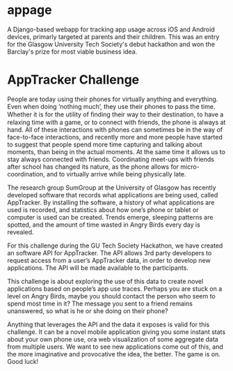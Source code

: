 appage
======
A Django-based webapp for tracking app usage across iOS and Android devices, primarly targeted at parents and their children. This was an entry for the Glasgow University Tech Society's debut hackathon and won the Barclay's prize for most viable business idea.

# AppTracker Challenge

People are today using their phones for virtually anything and everything. Even when doing ‘nothing much’, they use their phones to pass the time. Whether it is for the utility of ﬁnding their way to their destination, to have a relaxing time with a game, or to connect with friends, the phone is always at hand. All of these interactions with phones can sometimes be in the way of face-to-face interactions, and recently more and more people have started to suggest that people spend more time capturing and talking about moments, than being in the actual moments. At the same time it allows us to stay always connected with friends. Coordinating meet-ups with friends after school has changed its nature, as the phone allows for micro-coordination, and to virtually arrive while being physically late.

The research group SumGroup at the University of Glasgow has recently developed software that records what applications are being used, called AppTracker. By installing the software, a history of what applications are used is recorded, and statistics about how one’s phone or tablet or computer is used can be created. Trends emerge, sleeping patterns are spotted, and the amount of time wasted in Angry Birds every day is revealed.

For this challenge during the GU Tech Society Hackathon, we have created an software API for AppTracker. The API allows 3rd party developers to request access from a user’s AppTracker data, in order to develop new applications. The API will be made available to the participants.

This challenge is about exploring the use of this data to create novel applications based on people’s app use traces. Perhaps you are stuck on a level on Angry Birds, maybe you should contact the person who seem to spend most time in it? The message you sent to a friend remains unanswered, so what is he or she doing on their phone?

Anything that leverages the API and the data it exposes is valid for this challenge. It can be a novel mobile application giving you some instant stats about your own phone use, ora web visualization of some aggregate data from multiple users. We want to see new applications come out of this, and the more imaginative and provocative the idea, the better. The game is on. Good luck!
